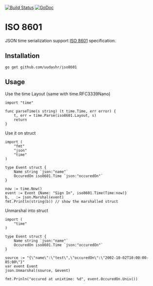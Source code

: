 [![Build Status](https://travis-ci.org/uudashr/iso8601.svg?branch=master)](https://travis-ci.org/uudashr/iso8601)
[![GoDoc](https://godoc.org/github.com/uudashr/iso8601?status.svg)](https://godoc.org/github.com/uudashr/iso8601)
# ISO 8601

JSON time serialization support [ISO 8601](https://xml2rfc.tools.ietf.org/public/rfc/html/rfc3339.html#anchor14) specification.

## Installation
`go get github.com/uudashr/iso8601`

## Usage
Use the time Layout (same with time.RFC3339Nano)

```golang
import "time"

func parseTime(s string) (t time.Time, err error) {
    t, err = time.Parse(iso8601.Layout, s)
    return
}
```

Use it on struct
```golang
import (
    "fmt"
    "json"
    "time"
)

type Event struct {
    Name string `json:"name"`
    OccuredOn iso8601.Time `json:"occuredOn"`
}

now := time.Now()
event := Event {Name: "Sign In", iso8601.Time(Time:now)}
b, _ := json.Marshal(event)    
fmt.Println(string(b)) // show the marshalled struct
```

Unmarshal into struct
```golang
import (
    "time"
)

type Event struct {
    Name string `json:"name"`
    OccuredOn iso8601.Time `json:"occuredOn"`
}

source := "{\"name\":\"test\",\"occuredOn\":\"2002-10-02T10:00:00-05:00\"}"
var event Event
json.Unmarshal(source, &event)

fmt.Prinln("occured at unixtime: %d", event.OccuredOn.Unix())

```
